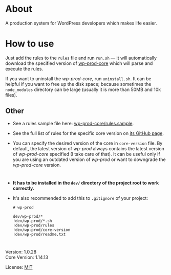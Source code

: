 # About

A production system for WordPress developers which makes life easier. 

# How to use

Just add the rules to the `rules` file and run `run.sh` — it will automatically download the
specified version of [wp-prod-core](https://github.com/vladlu/wp-prod-core/) which will parse
and execute the rules.

If you want to uninstall the *wp-prod-core*, run `uninstall.sh`. It can be helpful if you want
to free up the disk space; because sometimes the `node_modules` directory can be large (usually it is more than 50MB and 10k files).

## Other

- See a rules sample file here: [wp-prod-core/rules.sample](https://github.com/vladlu/wp-prod-core/blob/master/rules.sample).

- See the full list of rules for the specific core version on
[its GitHub page](https://github.com/vladlu/wp-prod-core/).

- You can specify the desired version of the core in `core-version` file. 
By default, the latest version of *wp-prod* always contains the latest version of *wp-prod-core* specified 
(I take care of that). It can be useful only if you are using an outdated version of *wp-prod* or
want to downgrade the *wp-prod-core* version.
   
#
    
* **It has to be installed in the `dev/` directory of the project root to work correctly.**


* It's also recommended to add this to `.gitignore` of your project:

    ```
    # wp-prod
        
    dev/wp-prod/*
    !dev/wp-prod/*.sh
    !dev/wp-prod/rules
    !dev/wp-prod/core-version
    !dev/wp-prod/readme.txt
    ```

#

Version: 1.0.28  
Core Version: 1.14.13

License: [MIT](https://github.com/vladlu/wp-prod/blob/master/LICENSE)
